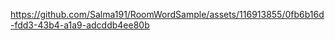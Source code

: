 

https://github.com/Salma191/RoomWordSample/assets/116913855/0fb6b16d-fdd3-43b4-a1a9-adcddb4ee80b

